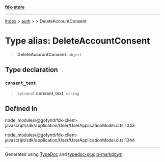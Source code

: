[**fdk-store**](../../../README.md)
***

[Index](../../../API.md) > [auth](../../README.md) > [<internal>](../README.md) > DeleteAccountConsent

# Type alias: DeleteAccountConsent

> **DeleteAccountConsent**: `object`

## Type declaration

### `consent_text`

> `optional` **consent\_text**: `string`

## Defined In

node\_modules/@gofynd/fdk-client-javascript/sdk/application/User/UserApplicationModel.d.ts:1043

node\_modules/@gofynd/fdk-client-javascript/sdk/application/User/UserApplicationModel.d.ts:1044

***
Generated using [TypeDoc](https://typedoc.org/) and [typedoc-plugin-markdown](https://www.npmjs.com/package/typedoc-plugin-markdown)

